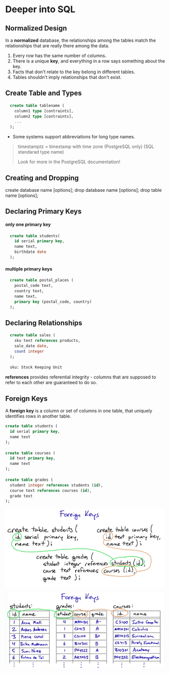 # Deeper into SQL

## Normalized Design

In a **normalized** database, the relationships among the tables match the relationships that are really there among the data.

1. Every row has the same number of columns.
2. There is a unique **key**, and everything in a row says something about the key.
3. Facts that don't relate to the key belong in different tables.
4. Tables shouldn't imply relationships that don't exist.

## Create Table and Types

```SQL
  create table tablename (
    column1 type [contraints],
    column2 type [contraints],
    ...
  );
```

* Some systems support abbreviations for long type names.

> timestamptz      = timestamp with time zone
> (PostgreSQL only)  (SQL standarad type name)
>
> Look for more in the PostgreSQL documentation!

## Creating and Dropping

create database name [options];
drop database name [options];
drop table name [options];

## Declaring Primary Keys

#### only one primary key

```SQL
  create table students(
    id serial primary key,
    name text,
    birthdate date
  );
```

#### multiple primary keys

```SQL
  create table postal_places (
    postal_code text,
    country text,
    name text,
    primary key (postal_code, country)
  );
```

## Declaring Relationships

```SQL
  create table sales (
    sku text references products,
    sale_date date,
    count integer
  );

  sku: Stock Keeping Unit
```

**references** provides referential integrity - columns that are supposed to refer to each other are guaranteed to do so.

## Foreign Keys

A **foreign key** is a column or set of columns in one table, that uniquely identifies rows in another table.

```SQL
create table students (
  id serial primary key,
  name text
);

create table courses (
  id text primary key,
  name text
);

create table grades (
  student integer references students (id),
  course text references courses (id),
  grade text
);
```

![foreign-keys-1](../lesson4-pic/foreign-keys-1.png)

![foreign-keys-2](../lesson4-pic/foreign-keys-2.png)
